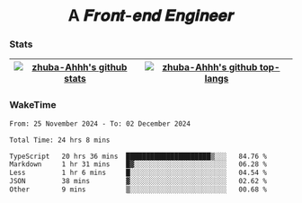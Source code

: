 <h1 align="center">A 𝑭𝒓𝒐𝒏𝒕-𝒆𝒏𝒅 𝑬𝒏𝒈𝒊𝒏𝒆𝒆𝒓</h1>

### Stats

| <a href="https://github.com/zhuba-Ahhh"><img align="center" src="https://github-readme-stats.vercel.app/api?username=zhuba-Ahhh&hide_title=true&hide_border=true&show_icons=trueline_height=21&text_color=000&icon_color=000&bg_color=0,ea6161,ffc64d,fffc4d,52fa5a&theme=graywhite" alt="zhuba-Ahhh's github stats" /> </a> | <a href="https://github.com/zhuba-Ahhh"><img align="center" src="https://github-readme-stats.vercel.app/api/top-langs/?username=zhuba-Ahhh&hide_title=true&hide_border=true&layout=compact&hide_border=true&show_icons=trueline_height=40&text_color=000&icon_color=000&bg_color=0,ea6161,ffc64d,fffc4d,52fa5a&theme=graywhite&langs_count=6" alt="zhuba-Ahhh's github top-langs"/> </a> |
| ------------- | ------------- |

### WakeTime

<!--START_SECTION:waka-->

```txt
From: 25 November 2024 - To: 02 December 2024

Total Time: 24 hrs 8 mins

TypeScript   20 hrs 36 mins  █████████████████████▒░░░   84.76 %
Markdown     1 hr 31 mins    █▓░░░░░░░░░░░░░░░░░░░░░░░   06.28 %
Less         1 hr 6 mins     █░░░░░░░░░░░░░░░░░░░░░░░░   04.54 %
JSON         38 mins         ▓░░░░░░░░░░░░░░░░░░░░░░░░   02.62 %
Other        9 mins          ▒░░░░░░░░░░░░░░░░░░░░░░░░   00.68 %
```

<!--END_SECTION:waka-->
